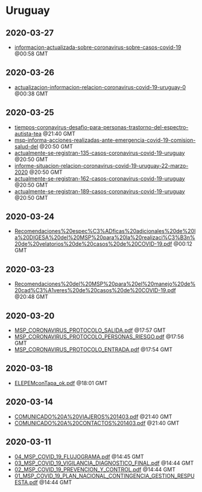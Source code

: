 # Uruguay


## 2020-03-27

* [informacion-actualizada-sobre-coronavirus-sobre-casos-covid-19](de517174defd1138306b36eb40287dee9cbc0243/file.pdf) @00:58 GMT

## 2020-03-26

* [actualizacion-informacion-relacion-coronavirus-covid-19-uruguay-0](0455d3663341800b4c3559bbee930a43b03a47ac/file.pdf) @00:38 GMT

## 2020-03-25

* [tiempos-coronavirus-desafio-para-personas-trastorno-del-espectro-autista-tea](53e48c07505645f937cd64f1c0ab973b9b1c4cb6/file.pdf) @21:40 GMT
* [msp-informa-acciones-realizadas-ante-emergencia-covid-19-comision-salud-del](bf6b5d3b9d5ff9cfbc1ae62342a31a27f8ae80bb/file.pdf) @20:50 GMT
* [actualmente-se-registran-135-casos-coronavirus-covid-19-uruguay](bfacb4747f619dc949443041fa24db31b7fb5b16/file.pdf) @20:50 GMT
* [informe-situacion-relacion-coronavirus-covid-19-uruguay-22-marzo-2020](e6697403b5b8c09fbfc4e7c2f88695c069871ffb/file.pdf) @20:50 GMT
* [actualmente-se-registran-162-casos-coronavirus-covid-19-uruguay](8bac425662635dc6b9c20a0c628c186ef1c07129/file.pdf) @20:50 GMT
* [actualmente-se-registran-189-casos-coronavirus-covid-19-uruguay](372b1b206f6ebff1e22f3719bc3c55eec1b18695/file.pdf) @20:50 GMT

## 2020-03-24

* [Recomendaciones%20espec%C3%ADficas%20adicionales%20de%20la%20DIGESA%20del%20MSP%20para%20la%20realizaci%C3%B3n%20de%20velatorios%20de%20casos%20de%20COVID-19.pdf](17decf5e1b3d3d2ea15b32da5190e59689111b05/file.pdf) @00:12 GMT

## 2020-03-23

* [Recomendaciones%20del%20MSP%20para%20el%20manejo%20de%20cad%C3%A1veres%20de%20casos%20de%20COVID-19.pdf](83aaa8dbc006c96ba195c69b03bf2cfe0789bc4d/file.pdf) @20:48 GMT

## 2020-03-20

* [MSP\_CORONAVIRUS\_PROTOCOLO\_SALIDA.pdf](4571f9ed2f5346d5ae1641492ac1396c2fa814aa/file.pdf) @17:57 GMT
* [MSP\_CORONAVIRUS\_PROTOCOLO\_PERSONAS\_RIESGO.pdf](b3e6afd02cf5b6ded4719f8856973bf8b4732147/file.pdf) @17:56 GMT
* [MSP\_CORONAVIRUS\_PROTOCOLO\_ENTRADA.pdf](51a15874002dd7f5a11d371e1016e645f3a4fa42/file.pdf) @17:54 GMT

## 2020-03-18

* [ELEPEMconTapa\_ok.pdf](e736990ac61efd6a32cbaaa5c88ad064cd27a0fb/file.pdf) @18:01 GMT

## 2020-03-14

* [COMUNICADO%20A%20VIAJEROS%201403.pdf](b78271ec10ae9d67ecb0a994a481c4edb97f6a12/file.pdf) @21:40 GMT
* [COMUNICADO%20A%20CONTACTOS%201403.pdf](442e3a09509fab77394cc314a1ca4e96a84b1267/file.pdf) @21:40 GMT

## 2020-03-11

* [04\_MSP\_COVID\_19\_FLUJOGRAMA.pdf](d91d44a714852f54b748543d7899f53e2feb0208/file.pdf) @14:45 GMT
* [03\_MSP\_COVID\_19\_VIGILANCIA\_DIAGNOSTICO\_FINAL.pdf](facb7b3559611e45d55968859a2d03f3f54c528f/file.pdf) @14:44 GMT
* [02\_MSP\_COVID\_19\_PREVENCION\_Y\_CONTROL.pdf](917c44fe8ecc05c79b0071ec82d9e302b8bccfde/file.pdf) @14:44 GMT
* [01\_MSP\_COVID\_19\_PLAN\_NACIONAL\_CONTINGENCIA\_GESTION\_RESPUESTA.pdf](4d1c6401d46fc97d389677914e1357ca119bffbe/file.pdf) @14:44 GMT
